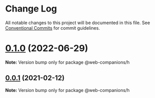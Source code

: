 # Change Log

All notable changes to this project will be documented in this file.
See [Conventional Commits](https://conventionalcommits.org) for commit guidelines.

# [0.1.0](https://github.com/sumbad/web-companions/compare/@web-companions/h@0.1.0-develop.2...@web-companions/h@0.1.0) (2022-06-29)

**Note:** Version bump only for package @web-companions/h





## [0.0.1](https://github.com/sumbad/web-companions/compare/@web-companions/h@0.1.0-develop.0...@web-companions/h@0.0.1) (2021-02-12)

**Note:** Version bump only for package @web-companions/h
